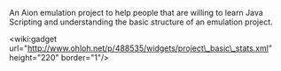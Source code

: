 An Aion emulation project to help people that are willing to learn Java Scripting and understanding the basic structure of an emulation project.

&lt;wiki:gadget url="http://www.ohloh.net/p/488535/widgets/project\_basic\_stats.xml" height="220" border="1"/&gt;